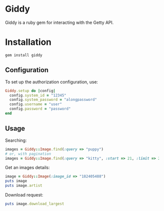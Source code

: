 # Giddy
Giddy is a ruby gem for interacting with the Getty API.

# Installation

```
gem install giddy
```

## Configuration
To set up the authorization configuration, use:

```ruby
Giddy.setup do |config|
  config.system_id = "12345"
  config.system_password = "alongpassword"
  config.username = "user"
  config.password = "password"
end
```

## Usage
Searching:
```ruby
images = Giddy::Image.find(:query => "puppy")
# or, with pagination
images = Giddy::Image.find(:query => "kitty", :start => 21, :limit => 20)
```

Get an images details:
```ruby
image = Giddy::Image(:image_id => "182405488")
puts image
puts image.artist
```

Download request:
```ruby
puts image.download_largest
```
